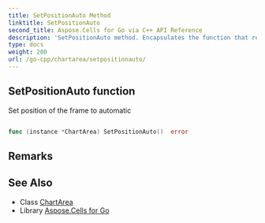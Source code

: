 ```yaml
---
title: SetPositionAuto Method 
linktitle: SetPositionAuto
second_title: Aspose.Cells for Go via C++ API Reference
description: 'SetPositionAuto method. Encapsulates the function that represents setpositionauto in Go.'
type: docs
weight: 200
url: /go-cpp/chartarea/setpositionauto/
---
```


## SetPositionAuto function

Set position of the frame to automatic

```go

func (instance *ChartArea) SetPositionAuto()  error

```

## Remarks


## See Also

* Class [ChartArea](../)
* Library [Aspose.Cells for Go](../../)
